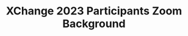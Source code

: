 ---
title: XChange 2023 Participants Zoom Background
redirect_to: https://drive.google.com/drive/folders/14jsvdhDxcxk9QyoBmFMJNBMdx3kBfL9g?usp=share_link
redirect_from: 
  - /XC23ParticipantZoomBG
  - /xc23participantzoombg
---